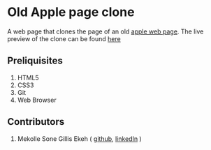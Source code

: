 # Old Apple page clone
A web page that clones the page of an old [apple web page](https://web.archive.org/web/20140301004610/http://www.apple.com/). The live preview of the clone can be found [here](https://sonegillis.github.io/old-apple-page-clone/)

## Preliquisites
1. HTML5
2. CSS3
3. Git
4. Web Browser

## Contributors
1. Mekolle Sone Gillis Ekeh ( [github](https://github.com/sonegillis), [linkedIn](www.linkedin.com/in/mekolle-sone-gillis-ekeh-junior-7180bb162) )
